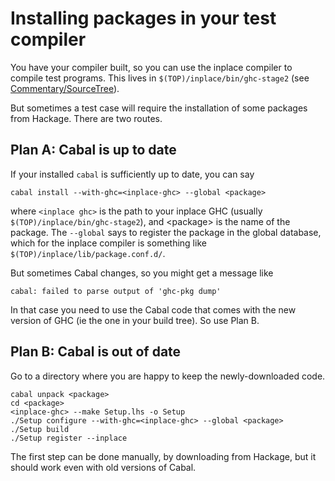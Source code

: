 # Installing packages in your test compiler



You have your compiler built, so you can use the inplace compiler to compile test programs.  This lives in `$(TOP)/inplace/bin/ghc-stage2` (see [Commentary/SourceTree](commentary/source-tree)).  



But sometimes a test case will require the installation of some packages from Hackage.  There are two routes.


## Plan A: Cabal is up to date



If your installed `cabal` is sufficiently up to date, you can say


```wiki
cabal install --with-ghc=<inplace-ghc> --global <package>
```


where `<inplace ghc>` is the path to your inplace GHC (usually `$(TOP)/inplace/bin/ghc-stage2`), and \<package\> is the name of the package.
The `--global` says to register the package in the global database, which for the inplace compiler is something like `$(TOP)/inplace/lib/package.conf.d/`.



But sometimes Cabal changes, so you might get a message like


```wiki
cabal: failed to parse output of 'ghc-pkg dump'
```


In that case you need to use the Cabal code that comes with the new version of GHC (ie the one in your build tree).  So use Plan B.


## Plan B: Cabal is out of date



Go to a directory where you are happy to keep the newly-downloaded code.


```wiki
cabal unpack <package>
cd <package>
<inplace-ghc> --make Setup.lhs -o Setup
./Setup configure --with-ghc=<inplace-ghc> --global <package>
./Setup build
./Setup register --inplace
```


The first step can be done manually, by downloading from Hackage, but it should work even with old versions of Cabal.


